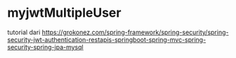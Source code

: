 # myjwtMultipleUser
tutorial dari https://grokonez.com/spring-framework/spring-security/spring-security-jwt-authentication-restapis-springboot-spring-mvc-spring-security-spring-jpa-mysql
